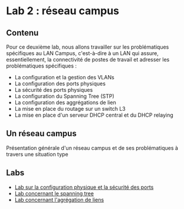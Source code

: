 # Lab 2 : réseau campus

## Contenu

Pour ce deuxième lab, nous allons travailler sur les problématiques spécifiques au LAN Campus, c'est-à-dire à un LAN qui assure, essentiellement, la connectivité de postes de travail et adresser les problématiques spécifiques :

- La configuration et la gestion des VLANs
- La configuration des ports physiques
- La sécurité des ports physiques
- La configuration du Spanning Tree (STP)
- La configuration des aggrégations de lien
- La mise en place du routage sur un switch L3
- La mise en place d'un serveur DHCP central et du DHCP relaying

## Un réseau campus

Présentation générale d'un réseau campus et de ses problématiques à travers une situation type

## Labs

- [Lab sur la configuration physique et la sécurité des ports](lab2portphysique.md)
- [Lab concernant le spanning tree](lab2stp.md)
- [Lab concernant l'agrégation de liens](lab2lacp.md)